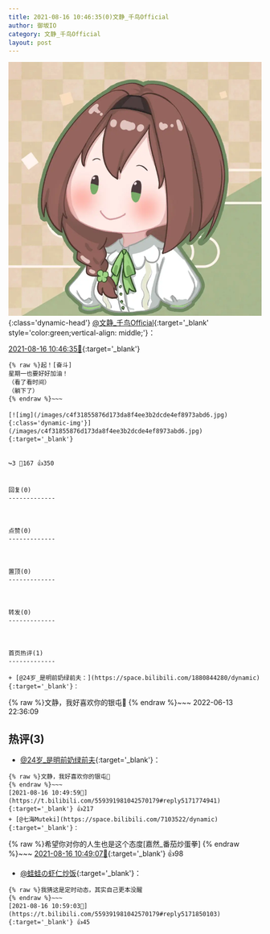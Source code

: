 ```yaml
---
title: 2021-08-16 10:46:35(0)文静_千鸟Official
author: 御坂IO
category: 文静_千鸟Official
layout: post
---
```


![img](/images/ac7482ed1b9a7f203dc68c0c4a77c488a27b108a.jpg){:class='dynamic-head'}
[@文静_千鸟Official](https://space.bilibili.com/667526012/dynamic){:target='_blank' style='color:green;vertical-align: middle;'}：

[2021-08-16 10:46:35🔗](https://t.bilibili.com/559391981042570179){:target='_blank'}

~~~
{% raw %}起！[奋斗]
星期一也要好好加油！
（看了看时间）
（躺下了）
{% endraw %}~~~

[![img](/images/c4f31855876d173da8f4ee3b2dcde4ef8973abd6.jpg){:class='dynamic-img'}](/images/c4f31855876d173da8f4ee3b2dcde4ef8973abd6.jpg){:target='_blank'}


↪️3 💬167 👍350


回复(0)
-------------



点赞(0)
-------------



置顶(0)
-------------



转发(0)
-------------



首页热评(1)
-------------

+ [@24岁_是明前奶绿前夫：](https://space.bilibili.com/1880844280/dynamic){:target='_blank'}：
~~~
{% raw %}文静，我好喜欢你的银屯🥵
{% endraw %}~~~
2022-06-13 22:36:09


热评(3)
-------------

+ [@24岁_是明前奶绿前夫](https://space.bilibili.com/1880844280/dynamic){:target='_blank'}：
~~~
{% raw %}文静，我好喜欢你的银屯🥵
{% endraw %}~~~
[2021-08-16 10:49:59🔗](https://t.bilibili.com/559391981042570179#reply5171774941){:target='_blank'} 👍217
+ [@七海Muteki](https://space.bilibili.com/7103522/dynamic){:target='_blank'}：
~~~
{% raw %}希望你对你的人生也是这个态度[嘉然_番茄炒蛋拳]
{% endraw %}~~~
[2021-08-16 10:49:07🔗](https://t.bilibili.com/559391981042570179#reply5171776900){:target='_blank'} 👍98
+ [@蛙蛙の虾仁炒饭](https://space.bilibili.com/8160290/dynamic){:target='_blank'}：
~~~
{% raw %}我猜这是定时动态，其实自己更本没醒
{% endraw %}~~~
[2021-08-16 10:59:03🔗](https://t.bilibili.com/559391981042570179#reply5171850103){:target='_blank'} 👍45


